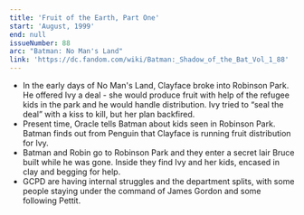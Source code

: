 ```yaml
---
title: 'Fruit of the Earth, Part One'
start: 'August, 1999'
end: null
issueNumber: 88
arc: "Batman: No Man's Land"
link: 'https://dc.fandom.com/wiki/Batman:_Shadow_of_the_Bat_Vol_1_88'
---
```


- In the early days of No Man's Land, Clayface broke into Robinson Park. He offered Ivy a deal - she would produce fruit with help of the refugee kids in the park and he would handle distribution. Ivy tried to “seal the deal” with a kiss to kill, but her plan backfired.
- Present time, Oracle tells Batman about kids seen in Robinson Park. Batman finds out from Penguin that Clayface is running fruit distribution for Ivy.
- Batman and Robin go to Robinson Park and they enter a secret lair Bruce built while he was gone. Inside they find Ivy and her kids, encased in clay and begging for help.
- GCPD are having internal struggles and the department splits, with some people staying under the command of James Gordon and some following Pettit.
